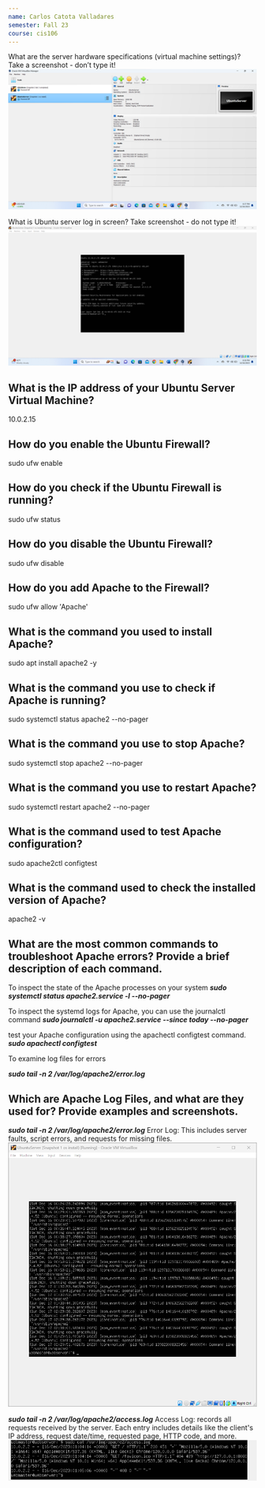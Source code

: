 ```yaml
---
name: Carlos Catota Valladares
semester: Fall 23
course: cis106
---
```

What are the server hardware specifications (virtual machine settings)? Take a screenshot - don’t type it!
![1](1.png)

What is Ubuntu server log in screen? Take screenshot - do not type it!
![2](2.png)

## What is the IP address of your Ubuntu Server Virtual Machine?
10.0.2.15

## How do you enable the Ubuntu Firewall?
sudo ufw enable

## How do you check if the Ubuntu Firewall is running?
sudo ufw status

## How do you disable the Ubuntu Firewall?
sudo ufw disable

## How do you add Apache to the Firewall?
sudo ufw allow 'Apache'

## What is the command you used to install Apache?
sudo apt install apache2 -y

## What is the command you use to check if Apache is running?
sudo systemctl status apache2 --no-pager

## What is the command you use to stop Apache?
sudo systemctl stop apache2 --no-pager

## What is the command you use to restart Apache?
sudo systemctl restart apache2 --no-pager

## What is the command used to test Apache configuration?
sudo apache2ctl configtest

## What is the command used to check the installed version of Apache? 

apache2 -v

## What are the most common commands to troubleshoot Apache errors? Provide a brief description of each command.
To inspect the state of the Apache processes on your system
***sudo systemctl status apache2.service -l --no-pager***

To inspect the systemd logs for Apache, you can use the journalctl command
***sudo journalctl -u apache2.service --since today --no-pager***

test your Apache configuration using the apachectl configtest command.
***sudo apachectl configtest***

To examine log files for errors 

***sudo tail -n 2 /var/log/apache2/error.log***
## Which are Apache Log Files, and what are they used for? Provide examples and screenshots.
***sudo tail -n 2 /var/log/apache2/error.log***
Error Log: This includes server faults, script errors, and requests for missing files.
![error](error.png)

***sudo tail -n 2 /var/log/apache2/access.log***
Access Log: records all requests received by the server. Each entry includes details like the client's IP address, request date/time, requested page, HTTP code, and more.
![3](3.png)